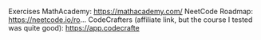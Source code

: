 Exercises
MathAcademy: https://mathacademy.com/
NeetCode Roadmap: https://neetcode.io/ro...
CodeCrafters (affiliate link, but the course I tested was quite good): https://app.codecrafte
